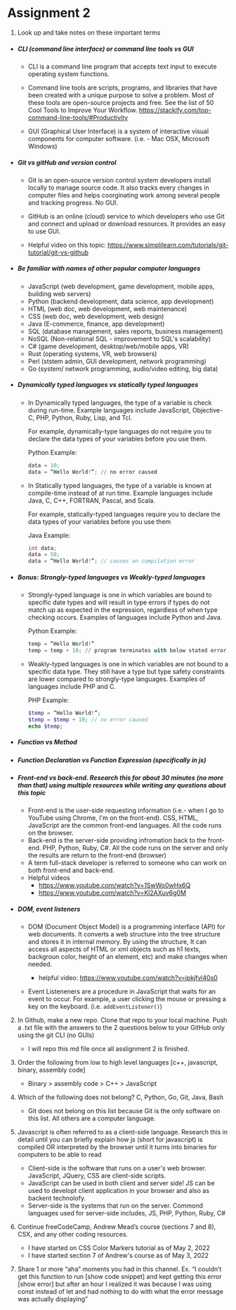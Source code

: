 # Assignment 2

1. Look up and take notes on these important terms

- ##### CLI (command line interface) or command line tools vs GUI

  - CLI is a command line program that accepts text input to execute operating system functions.

  - Command line tools are scripts, programs, and libraries that have been created with a unique purpose to solve a problem. Most of these tools are open-source projects and free. See the list of 50 Cool Tools to Improve Your Workflow. https://stackify.com/top-command-line-tools/#Productivity

  - GUI (Graphical User Interface) is a system of interactive visual components for computer software. (i.e. - Mac OSX, Microsoft Windows)

- ##### Git vs gitHub and version control

  - Git is an open-source version control system developers install locally to manage source code. It also tracks every changes in computer files and helps coorginating work among several people and tracking progress. No GUI.

  - GitHub is an online (cloud) service to which developers who use Git and connect and upload or download resources. It provides an easy to use GUI.
  - Helpful video on this topic: https://www.simplilearn.com/tutorials/git-tutorial/git-vs-github

- ##### Be familiar with names of other popular computer languages

  - JavaScript (web development, game development, mobile apps, building web servers)
  - Python (backend development, data science, app development)
  - HTML (web doc, web development, web maintenance)
  - CSS (web doc, web development, web design)
  - Java (E-commerce, finance, app development)
  - SQL (database management, sales reports, business management)
  - NoSQL (Non-relational SQL - improvement to SQL's scalability)
  - C# (game development, desktop/web/mobile apps, VR)
  - Rust (operating systems, VR, web browsers)
  - Perl (ststem admin, GUI development, network programming)
  - Go (system/ network programming, audio/video editing, big data)

- ##### Dynamically typed languages vs statically typed languages

  - In Dynamically typed languages, the type of a variable is check during run-time. Example languages include JavaScript, Objective-C, PHP, Python, Ruby, Lisp, and Tcl. 

    For example, dynamically-type languages do not require you to declare the data types of your variables before you use them.

    Python Example:

    ```python
    data = 10;
    data = “Hello World!”; // no error caused
    ```


    

  - In Statically typed languages, the type of a variable is known at compile-time instead of at run time. Example languages include Java, C, C++, FORTRAN, Pascal, and Scala. 

    For example, statically-typed languages require you to declare the data types of your variables before you use them

    Java Example:

    ```java
    int data;
    data = 50;
    data = “Hello World!”; // causes an compilation error
    ```

    

- ##### Bonus: Strongly-typed languages vs Weakly-typed languages

  - Strongly-typed language is one in which variables are bound to specific date types and will result in type errors if types do not match up as expected in the expression, regardless of when type checking occurs. Examples of languages include Python and Java.

    Python Example:

    ```python
    temp = “Hello World!”
    temp = temp + 10; // program terminates with below stated error
    ```

  - Weakly-typed languages is one in which variables are not bound to a specific data type. They still have a type but type safety constraints are lower compared to strongly-type languages. Examples of languages include PHP and C. 

    PHP Example:

    ```php
    $temp = “Hello World!”;
    $temp = $temp + 10; // no error caused
    echo $temp;
    ```

- ##### Function vs Method

- ##### Function Declaration vs Function Expression (specifically in js)

- ##### Front-end vs back-end. Research this for about 30 minutes (no more than that) using multiple resources while writing any questions about this topic

  - Front-end is the user-side requesting information (i.e.- when I go to YouTube using Chrome, I'm on the front-end). CSS, HTML, JavaScript are the common front-end languages. All the code runs on the browser.
  - Back-end is the server-side providing infromation back to the front-end. PHP, Python, Ruby, C#. All the code runs on the server and only the results are return to the front-end (browser)
  - A term full-stack developer is referred to someone who can work on both front-end and back-end.
  - Helpful videos
    - https://www.youtube.com/watch?v=1SwWo0wHx6Q
    - https://www.youtube.com/watch?v=Kl2AXuv6g0M

- ##### DOM, event listeners

  - DOM (Document Object Model) is a programming interface (API) for web documents. It converts a web structure into the tree structure and stores it in internal memory. By using the structure, It can access all aspects of HTML or xml objects such as h1 texts, backgroun color, height of an element, etc) and make changes when needed.

    - helpful video: https://www.youtube.com/watch?v=ipkjfvl40s0

  - Event Listeneners are a procedure in JavaScript that waits for an event to occur. For example, a user clicking the mouse or pressing a key on the keyboard. (i.e. `addEventListener()`)

    

2. In Github, make a new repo.
   Clone that repo to your local machine.
   Push a .txt file with the answers to the 2 questions below to your GitHub only using the git CLI (no GUIs)
   - I will repo this md file once all asslignment 2 is finished.

3. Order the following from low to high level languages [c++, javascript, binary, assembly code]

   - Binary > assembly code > C++ > JavaScript 

4. Which of the following does not belong? C, Python, Go, Git,  Java, Bash

   - Git does not belong on this list because Git is the only software on this list. All others are a computer language. 

5. Javascript is often referred to as a client-side language. Research this in detail until you can briefly explain how js (short for javascript) is compiled OR interpreted by the browser until it turns into binaries for computers to be able to read

   - Client-side is the software that runs on a user's web browser. JavaScript, JQuery, CSS are client-side scripts.
   - JavaScript can be used in both client and server side! JS can be used to developt client application in your browser and also as backent technolofy. 
   - Server-side is the systems that run on the server. Commond languages used for server-side includes, JS, PHP, Python, Ruby, C#

6. Continue freeCodeCamp, Andrew Mead’s course (sections 7 and 8), CSX, and any other coding resources.

   - I have started on CSS Color Markers tutorial as of May 2, 2022
   - I have started section 7 of Andrew's course as of May 3, 2022

7. Share 1 or more “aha” moments you had in this channel. Ex. “I couldn’t get this function to run [show code snippet] and kept getting this error [show error] but after an hour I realized it was because I was using const instead of let and had nothing to do with what the error message was actually displaying”

   